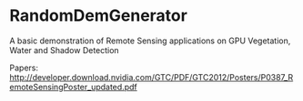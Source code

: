 # RandomDemGenerator

A basic demonstration of Remote Sensing applications on GPU
Vegetation, Water and Shadow Detection

Papers: 
http://developer.download.nvidia.com/GTC/PDF/GTC2012/Posters/P0387_RemoteSensingPoster_updated.pdf

